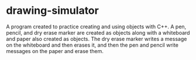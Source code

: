 # drawing-simulator
A program created to practice creating and using objects with C++. A pen, pencil, and dry erase marker are created as objects along with a whiteboard and paper also created as objects. The dry erase marker writes a message on the whiteboard and then erases it, and then the pen and pencil write messages on the paper and erase them. 
